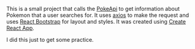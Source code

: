 This is a small project that calls the [PokeApi](https://pokeapi.co/) to get information about Pokemon that a user searches for. It uses [axios](https://github.com/axios/axios) to make the request and uses [React Bootstrap](https://react-bootstrap.github.io/) for layout and styles. It was created using [Create React App](https://create-react-app.dev/).

I did this just to get some practice.
